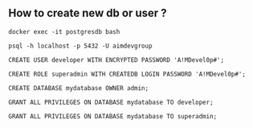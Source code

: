 ## How to create new db or user ?

`docker exec -it postgresdb bash`

`psql -h localhost -p 5432 -U aimdevgroup`

`CREATE USER developer WITH ENCRYPTED PASSWORD 'A!MDevel0p#';`

`CREATE ROLE superadmin WITH CREATEDB LOGIN PASSWORD 'A!MDevel0p#';`

`CREATE DATABASE mydatabase OWNER admin;`

`GRANT ALL PRIVILEGES ON DATABASE mydatabase TO developer;`

`GRANT ALL PRIVILEGES ON DATABASE mydatabase TO superadmin;`